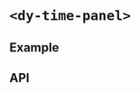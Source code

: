 # `<dy-time-panel>`

## Example

<gbp-example
  name="dy-time-panel"
  props='{"style": "width: 10em; height: 200px;", "@change": "(evt) => evt.target.value = evt.detail"}'
  src="https://esm.sh/duoyun-ui/elements/time-panel"></gbp-example>

## API

<gbp-api src="/src/elements/time-panel.ts"></gbp-api>
